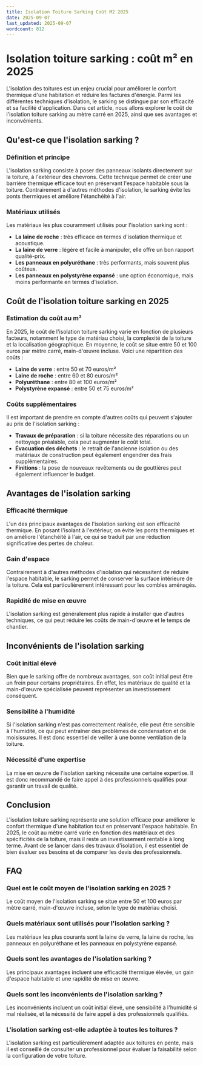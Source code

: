 ```yaml
---
title: Isolation Toiture Sarking Coût M2 2025
date: 2025-09-07
last_updated: 2025-09-07
wordcount: 812
---
```


# Isolation toiture sarking : coût m² en 2025

L'isolation des toitures est un enjeu crucial pour améliorer le confort thermique d'une habitation et réduire les factures d'énergie. Parmi les différentes techniques d'isolation, le sarking se distingue par son efficacité et sa facilité d'application. Dans cet article, nous allons explorer le coût de l'isolation toiture sarking au mètre carré en 2025, ainsi que ses avantages et inconvénients.

## Qu'est-ce que l'isolation sarking ?

### Définition et principe

L'isolation sarking consiste à poser des panneaux isolants directement sur la toiture, à l'extérieur des chevrons. Cette technique permet de créer une barrière thermique efficace tout en préservant l'espace habitable sous la toiture. Contrairement à d'autres méthodes d'isolation, le sarking évite les ponts thermiques et améliore l'étanchéité à l'air.

### Matériaux utilisés

Les matériaux les plus couramment utilisés pour l'isolation sarking sont :

- **La laine de roche** : très efficace en termes d'isolation thermique et acoustique.
- **La laine de verre** : légère et facile à manipuler, elle offre un bon rapport qualité-prix.
- **Les panneaux en polyuréthane** : très performants, mais souvent plus coûteux.
- **Les panneaux en polystyrène expansé** : une option économique, mais moins performante en termes d'isolation.

## Coût de l'isolation toiture sarking en 2025

### Estimation du coût au m²

En 2025, le coût de l'isolation toiture sarking varie en fonction de plusieurs facteurs, notamment le type de matériau choisi, la complexité de la toiture et la localisation géographique. En moyenne, le coût se situe entre 50 et 100 euros par mètre carré, main-d'œuvre incluse. Voici une répartition des coûts :

- **Laine de verre** : entre 50 et 70 euros/m²
- **Laine de roche** : entre 60 et 80 euros/m²
- **Polyuréthane** : entre 80 et 100 euros/m²
- **Polystyrène expansé** : entre 50 et 75 euros/m²

### Coûts supplémentaires

Il est important de prendre en compte d'autres coûts qui peuvent s'ajouter au prix de l'isolation sarking :

- **Travaux de préparation** : si la toiture nécessite des réparations ou un nettoyage préalable, cela peut augmenter le coût total.
- **Évacuation des déchets** : le retrait de l'ancienne isolation ou des matériaux de construction peut également engendrer des frais supplémentaires.
- **Finitions** : la pose de nouveaux revêtements ou de gouttières peut également influencer le budget.

## Avantages de l'isolation sarking

### Efficacité thermique

L'un des principaux avantages de l'isolation sarking est son efficacité thermique. En posant l'isolant à l'extérieur, on évite les ponts thermiques et on améliore l'étanchéité à l'air, ce qui se traduit par une réduction significative des pertes de chaleur.

### Gain d'espace

Contrairement à d'autres méthodes d'isolation qui nécessitent de réduire l'espace habitable, le sarking permet de conserver la surface intérieure de la toiture. Cela est particulièrement intéressant pour les combles aménagés.

### Rapidité de mise en œuvre

L'isolation sarking est généralement plus rapide à installer que d'autres techniques, ce qui peut réduire les coûts de main-d'œuvre et le temps de chantier.

## Inconvénients de l'isolation sarking

### Coût initial élevé

Bien que le sarking offre de nombreux avantages, son coût initial peut être un frein pour certains propriétaires. En effet, les matériaux de qualité et la main-d'œuvre spécialisée peuvent représenter un investissement conséquent.

### Sensibilité à l'humidité

Si l'isolation sarking n'est pas correctement réalisée, elle peut être sensible à l'humidité, ce qui peut entraîner des problèmes de condensation et de moisissures. Il est donc essentiel de veiller à une bonne ventilation de la toiture.

### Nécessité d'une expertise

La mise en œuvre de l'isolation sarking nécessite une certaine expertise. Il est donc recommandé de faire appel à des professionnels qualifiés pour garantir un travail de qualité.

## Conclusion

L'isolation toiture sarking représente une solution efficace pour améliorer le confort thermique d'une habitation tout en préservant l'espace habitable. En 2025, le coût au mètre carré varie en fonction des matériaux et des spécificités de la toiture, mais il reste un investissement rentable à long terme. Avant de se lancer dans des travaux d'isolation, il est essentiel de bien évaluer ses besoins et de comparer les devis des professionnels.

## FAQ

### Quel est le coût moyen de l'isolation sarking en 2025 ?

Le coût moyen de l'isolation sarking se situe entre 50 et 100 euros par mètre carré, main-d'œuvre incluse, selon le type de matériau choisi.

### Quels matériaux sont utilisés pour l'isolation sarking ?

Les matériaux les plus courants sont la laine de verre, la laine de roche, les panneaux en polyuréthane et les panneaux en polystyrène expansé.

### Quels sont les avantages de l'isolation sarking ?

Les principaux avantages incluent une efficacité thermique élevée, un gain d'espace habitable et une rapidité de mise en œuvre.

### Quels sont les inconvénients de l'isolation sarking ?

Les inconvénients incluent un coût initial élevé, une sensibilité à l'humidité si mal réalisée, et la nécessité de faire appel à des professionnels qualifiés.

### L'isolation sarking est-elle adaptée à toutes les toitures ?

L'isolation sarking est particulièrement adaptée aux toitures en pente, mais il est conseillé de consulter un professionnel pour évaluer la faisabilité selon la configuration de votre toiture.